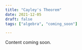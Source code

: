 ```yaml
---
title: "Cayley's Theorem"
date: 2021-12-05
draft: false
tags: ["algebra", "coming_soon"]

---
```


 Content coming soon.